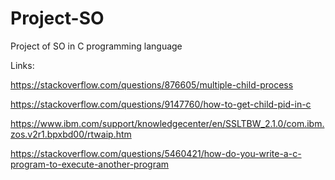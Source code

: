 # Project-SO
Project of SO in C programming language

Links:

https://stackoverflow.com/questions/876605/multiple-child-process

https://stackoverflow.com/questions/9147760/how-to-get-child-pid-in-c

https://www.ibm.com/support/knowledgecenter/en/SSLTBW_2.1.0/com.ibm.zos.v2r1.bpxbd00/rtwaip.htm

https://stackoverflow.com/questions/5460421/how-do-you-write-a-c-program-to-execute-another-program
